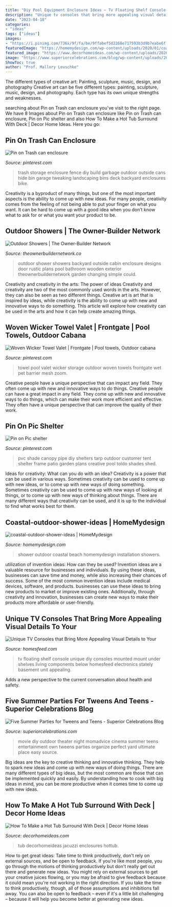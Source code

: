 ```yaml
---
title: "Diy Pool Equipment Enclosure Ideas ~ Tv Floating Shelf Console Unique Diy Consoles Mounted Mount Under Shelves Living Components Below Homesfeed Electronics Stately Basement Unit Appealing"
description: "Unique tv consoles that bring more appealing visual details to your"
date: "2023-04-18"
categories:
- "ideas"
tags: ["ideas"]
images:
- "https://i.pinimg.com/736x/9f/fa/be/9ffabef5d2268e717593b3d9b7eabe6f.jpg"
featuredImage: "https://homemydesign.com/wp-content/uploads/2020/01/coastal-outdoor-shower-ideas.jpg"
featured_image: "https://www.decorhomeideas.com/wp-content/uploads/2020/04/diy-hot-tub-surround-2-450x600.jpg"
image: "https://www.superiorcelebrations.com/blog/wp-content/uploads/2016/07/DIY-Outdoor-Movie-Theater-14.jpg"
ShowToc: true
author: "Prof. Mallory Leuschke"
---
```



The different types of creative art: Painting, sculpture, music, design, and photography
Creative art can be five different types: painting, sculpture, music, design, and photography. Each type has its own unique strengths and weaknesses.

	

		
searching about Pin on Trash can enclosure you've visit to the right page. We have 8 Images about Pin on Trash can enclosure like Pin on Trash can enclosure, Pin on Pic shelter and also How To Make a Hot Tub Surround With Deck | Decor Home Ideas. Here you go:
		
    
## Pin On Trash Can Enclosure

<img loading=lazy src="https://i.pinimg.com/736x/9f/fa/be/9ffabef5d2268e717593b3d9b7eabe6f.jpg" onerror="this.onerror=null;this.src='https://tse2.mm.bing.net/th?id=OIP.SGHy4Mc_8UOa6sFswSpHFwHaLH&amp;pid=15.1';" alt="Pin on Trash can enclosure">

_Source: pinterest.com_

>trash storage enclosure fence diy build garbage outdoor outside cans hide bin garage tweaking landscaping bins deck backyard enclosures bike. 

	

Creativity is a byproduct of many things, but one of the most important aspects is the ability to come up with new ideas. For many people, creativity comes from the feeling of not being able to put your finger on what you want. It can be hard to come up with a good idea when you don’t know what to ask for or what you want your product to be.

    
## Outdoor Showers | The Owner-Builder Network

<img loading=lazy src="http://theownerbuildernetwork.co/wp-content/uploads/2014/07/Outdoor_Shower00002.jpg" onerror="this.onerror=null;this.src='https://tse3.mm.bing.net/th?id=OIP.MJyUiZ59OzSbzYZJ6Mn2ngHaJ4&amp;pid=15.1';" alt="Outdoor Showers | The Owner-Builder Network">

_Source: theownerbuildernetwork.co_

>outdoor shower showers backyard outside cabin enclosure designs door rustic plans pool bathroom wooden exterior theownerbuildernetwork garden changing simple could. 

	

Creativity and creativity in the arts: The power of ideas
Creativity and creativity are two of the most commonly used words in the arts. However, they can also be seen as two different things. Creative art is art that is inspired by ideas, while creativity is the ability to come up with new and innovative ways to do something. This article will explore how creativity can be used in the arts and how it can help create amazing things.

    
## Woven Wicker Towel Valet | Frontgate | Pool Towels, Outdoor Cabana

<img loading=lazy src="https://i.pinimg.com/736x/55/a6/ba/55a6ba9e244d63451c7061149ee26cc4--mock-up-wicker.jpg" onerror="this.onerror=null;this.src='https://tse3.mm.bing.net/th?id=OIP.z9DuNALYecDGZVeDmE3ycgHaHa&amp;pid=15.1';" alt="Woven Wicker Towel Valet | Frontgate | Pool towels, Outdoor cabana">

_Source: pinterest.com_

>towel pool valet wicker storage outdoor woven towels frontgate wet pet barrier mesh zoom. 

	

Creative people have a unique perspective that can impact any field. They often come up with new and innovative ways to do things.
Creative people can have a great impact in any field. They come up with new and innovative ways to do things, which can make their work more efficient and effective. They often have a unique perspective that can improve the quality of their work.

    
## Pin On Pic Shelter

<img loading=lazy src="https://i.pinimg.com/736x/f4/e5/1e/f4e51e99dbca782ad1917f9df80e758b--shelters-pvc.jpg" onerror="this.onerror=null;this.src='https://tse3.mm.bing.net/th?id=OIP.e-FnQdIk9opRXv1ZIIXBnwHaNK&amp;pid=15.1';" alt="Pin on Pic shelter">

_Source: pinterest.com_

>pvc shade canopy pipe diy shelters tarp outdoor customer tent shelter frame patio garden plans creative pool toldo shades shed. 

	

Ideas for creativity: What can you do with an idea?
Creativity is a power that can be used in various ways. Sometimes creativity can be used to come up with new ideas, or to come up with new ways of doing something. Sometimes creativity can be used to come up with new ways of looking at things, or to come up with new ways of thinking about things. There are many different ways that creativity can be used, and it is up to the individual to find what works best for them.

    
## Coastal-outdoor-shower-ideas | HomeMydesign

<img loading=lazy src="https://homemydesign.com/wp-content/uploads/2020/01/coastal-outdoor-shower-ideas.jpg" onerror="this.onerror=null;this.src='https://tse1.mm.bing.net/th?id=OIP.A4GC3Oitu2Yov3E1t3Fv3AHaLH&amp;pid=15.1';" alt="coastal-outdoor-shower-ideas | HomeMydesign">

_Source: homemydesign.com_

>shower outdoor coastal beach homemydesign installation showers. 

	

utilization of invention ideas: How can they be used?
Invention ideas are a valuable resource for businesses and individuals. By using these ideas, businesses can save time and money, while also increasing their chances of success. Some of the most common invention ideas include medical devices, software, and products. businesses can use these ideas to bring new products to market or improve existing ones. Additionally, through creativity and innovation, businesses can create new ways to make their products more affordable or user-friendly.

    
## Unique TV Consoles That Bring More Appealing Visual Details To Your

<img loading=lazy src="https://homesfeed.com/wp-content/uploads/2015/07/unique-tv-consoles-on-wall-mounted-tv-console-with-media-storage-plus-speaker-and-flat-tv-on-white-wall.jpg" onerror="this.onerror=null;this.src='https://tse3.mm.bing.net/th?id=OIP.QJfWAuyusVLgXDiE28ReDwHaKl&amp;pid=15.1';" alt="Unique TV Consoles that Bring More Appealing Visual Details to Your">

_Source: homesfeed.com_

>tv floating shelf console unique diy consoles mounted mount under shelves living components below homesfeed electronics stately basement unit appealing. 

	

Adds a new perspective to the current conversation about health and safety.

    
## Five Summer Parties For Tweens And Teens - Superior Celebrations Blog

<img loading=lazy src="https://www.superiorcelebrations.com/blog/wp-content/uploads/2016/07/DIY-Outdoor-Movie-Theater-14.jpg" onerror="this.onerror=null;this.src='https://tse1.mm.bing.net/th?id=OIP.h4Kx1C_B6xl6M3e-YUiRRwHaE8&amp;pid=15.1';" alt="Five Summer Parties for Tweens and Teens - Superior Celebrations Blog">

_Source: superiorcelebrations.com_

>movie diy outdoor theater night momadvice cinema summer teens entertainment own tweens parties organize perfect yard ultimate place easy source. 

	

Big ideas are the key to creative thinking and innovative thinking. They help to spark new ideas and come up with new ways of doing things. There are many different types of big ideas, but the most common are those that can be implemented quickly and easily. By understanding how to cook with big ideas in mind, you can be more productive when it comes time to come up with new ideas.

    
## How To Make A Hot Tub Surround With Deck | Decor Home Ideas

<img loading=lazy src="https://www.decorhomeideas.com/wp-content/uploads/2020/04/diy-hot-tub-surround-2-450x600.jpg" onerror="this.onerror=null;this.src='https://tse2.mm.bing.net/th?id=OIP.yj1mMVs1kp2i1QuH28qvDQAAAA&amp;pid=15.1';" alt="How To Make a Hot Tub Surround With Deck | Decor Home Ideas">

_Source: decorhomeideas.com_

>tub decorhomeideas jacuzzi enclosures hottub. 

	

How to get great ideas: Take time to think productively, don't rely on external sources, and be open to feedback.
If you're like most people, you go through the motions of thinking productively but don't really get out there and generate new ideas. You might rely on external sources to get your creative juices flowing, or you may be afraid to give feedback because it could mean you're not working in the right direction. If you take the time to think productively, though, all of those assumptions and inhibitions fall away. You can also be open to feedback – even if it's a little bit challenging – because it will help you become better at generating new ideas.

